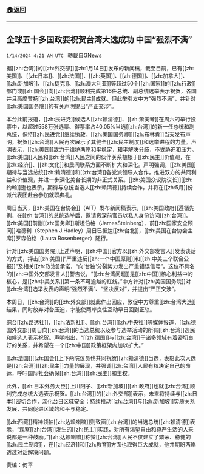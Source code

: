 ###  [:house:返回](README.md)
---


## 全球五十多国政要祝贺台湾大选成功  中国“强烈不满”
`1/14/2024 4:21 AM UTC ` [轉載自GNews](https://gnews.org/articles/2218318)

据[[zh:台湾]]的[[zh:外交部]][[zh:1月14日]]发布的新闻稿，截至目前，已有[[zh:美国]]、[[zh:日本]]、[[zh:法国]]、[[zh:英国]]、[[zh:德国]]、[[zh:加拿大]]、[[zh:新加坡]]、[[zh:捷克]]、[[zh:澳大利亚]]等超过50个[[zh:国家]]的[[zh:行政]]部门或[[zh:国会]]向[[zh:台湾]]顺利完成第16任总统、副总统选举表示祝贺，各国并且高度赞扬[[zh:台湾]]的[[zh:民主]]成就。但此举引发中方“强烈不满”，并针对[[zh:美国国务院]]的有关声明提出“严正交涉”。

本台此前报道，[[zh:民进党]]候选人[[zh:赖清德]]、[[zh:萧美琴]]在周六的举行投票中，以超过558万张选票、得票率占40.05%当选[[zh:台湾]]的新一任总统和副总统，保持[[zh:民进党]]继续执政。[[zh:美国国务卿]][[zh:布林肯]]当天发布声明，祝贺[[zh:台湾]]人民再次展示了其健全[[zh:民主制度]]和选举进程的力量。声明表示，[[zh:美国]]致力于维护两岸和平稳定，和平解决分歧，不受胁迫和压力。[[zh:美国]]人民和[[zh:台湾]]人民之间的伙伴关系植根于[[zh:民主]]价值观，在[[zh:经济]]、[[zh:文化]]和民间联系方面不断扩大和深化。声明强调，[[zh:美国]]期待与当选总统[[zh:赖清德]]和[[zh:台湾]]各党派领导人合作，推进双方的共同利益和价值观，并进一步深化美台长期的非正式关系。[[zh:美国众议院议长]][[zh:约翰]]逊也表示，期待与总统当选人[[zh:赖清德]]持续合作，并将在[[zh:5月]]份派代表团赴台参加就职典礼。

周日当天，[[zh:美国在台协会]]（AIT）发布新闻稿表示，[[zh:美国政府]]遵循先例，在[[zh:台湾]]的总统选举后，邀请资深前官员以私人身份访问[[zh:台湾]]。[[zh:美国]]前副[[zh:国务卿]]斯坦伯格（JamesSteinberg）、前[[zh:国家安全顾问]]哈德利（Stephen J.Hadley）周日已抵达[[zh:台北]]，[[zh:美国在台协会主席]]罗森伯格（Laura Rosenberger）随行。

针对[[zh:美国国务院]]上述声明，[[zh:中国]]官方以[[zh:外交部发言人]]发表谈话的方式，抨击[[zh:美国]]“严重违反[[zh:一个中国原则]]和[[zh:中美三个联合公报]]”及相关[[zh:政治]]承诺，“向‘台独’分裂势力发出严重错误信号”。这位不具名的[[zh:中国外交部发言人]]警告说，“[[zh:台湾问题]]是[[zh:中国]]核心利益中的核心，是[[zh:中美关系]]第一条不可逾越的红线。”中方针对[[zh:美国国务院]]对[[zh:台湾]]选举发表的声明“强烈不满”、“坚决反对”，并提出“严正交涉”。

本周日，[[zh:台湾]]的[[zh:外交部]]就此作出回应，敦促中方尊重[[zh:台湾大选]]结果，同时放弃对台压迫，才能使两岸良性互动早日回到正轨。

综合[[zh:路透社]]、[[zh:法新社]]、[[zh:台湾]][[zh:中央社]]等媒体报道，[[zh:德国外交部]]周日向[[zh:台湾]]的当选总统以及参与选举活动的所有[[zh:台湾]]选民和候选人表示祝贺。声明指出，“[[zh:德国]]与[[zh:台湾]]于诸多领域有着密切良好的关系，并希望在一个[[zh:中国]]政策框架内加以扩大。”

[[zh:法国]][[zh:国会]]上下两院议员也共同祝贺[[zh:赖清德]]当选，表彰此次大选是[[zh:台湾]][[zh:民主]]力量的展现，并强调[[zh:台湾]]人民有权决定自己的命运，呼吁国际社会确保[[zh:台湾]][[zh:民主]]和主权。

此外，[[zh:日本外务大臣]]上川阳子、[[zh:新加坡]][[zh:政府]]也就[[zh:台湾]]顺利完成总统大选表示祝贺。[[zh:台湾]]的[[zh:外交部]]表示，未来将持续与[[zh:日本]]密切合作，深化台日区域安全；持续推动[[zh:台湾]]与[[zh:新加坡]]实质关系发展，共同促进区域的和平与稳定。

[[zh:西藏]]精神领袖[[zh:达赖喇嘛]]则致函[[zh:台湾]]的当选总统[[zh:赖清德]]表示，“观察[[zh:台湾]]发生的[[zh:民主]]实践，对所有渴望自由和尊严生活的人来说都是一种鼓励。”[[zh:达赖喇嘛]]称赞[[zh:台湾]]人民不仅建立了繁荣、稳健的[[zh:民主制度]]，在[[zh:经济]]和[[zh:教育]]方面也取得巨大成就，他并期盼两岸透过对话解决问题。

责编：何平
